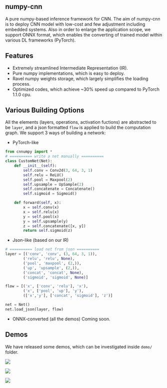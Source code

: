 ## numpy-cnn
A pure numpy-based inference framework for CNN. The aim of numpy-cnn is to deploy CNN model with low-cost and few adjustment including embedded systems. Also in order to enlarge the application scope, we support ONNX format, which enables the converting of trained model within various DL frameworks (PyTorch).  

## Features
* Extremely streamlined Intermediate Representation (IR).
* Pure numpy implementations, which is easy to deploy.
* Ravel numpy weights storage, which largely simplifies the loading process. 
* Optimized codes, which achieve ~30% speed up compared to PyTorch 1.1.0 cpu.

## Various Building Options
All the elements (layers, operations, activation fuctions) are abstracted to be ```layer```, and a json formatted ```flow``` is applied to build the computation graph. We support 3 ways of building a network:
* PyTorch-like
```python
from cnnumpy import *
# ========== write a net manually ========== 
class CustomNet(Net):
    def __init__(self):
        self.conv = Conv2d(3, 64, 3, 1)
        self.relu = ReLU()
        self.pool = Maxpool(2)
        self.upsample = UpSample(2)
        self.concatenate = Concatenate()
        self.sigmoid = Sigmoid()

    def forward(self, x):
        x = self.conv(x)
        x = self.relu(x)
        y = self.pool(x)
        y = self.upsample(y)
        z = self.concatenate([x, y])
        return self.sigmoid(z)
```
* Json-like (based on our IR)
```python
# ========== load net from json ========== 
layer = [('conv', 'conv', (3, 64, 3, 1)),
        ('relu', 'relu', None),
        ('pool', 'maxpool', (2,)),
        ('up', 'upsample', (2,)),
        ('concat', 'concat', None),
        ('sigmoid', 'sigmoid', None)]

flow = [('x', ['conv', 'relu'], 'x'),
        ('x', ['pool', 'up'], 'y'),
        (['x','y'], ['concat', 'sigmoid'], 'z')]

net = Net()
net.load_json(layer, flow)
```
* ONNX-converted (all the demos)
Coming soon.


## Demos
We have released some demos, which can be investigated inside ```demo/``` folder.

![](https://raw.githubusercontent.com/Image-Py/numpy-cnn/master/demo/craft_text_detector/rst.png)

![](https://raw.githubusercontent.com/Image-Py/numpy-cnn/master/demo/hed_edge_detector/rst.png)

![](https://raw.githubusercontent.com/Image-Py/numpy-cnn/master/demo/resnet18/rst.png)






